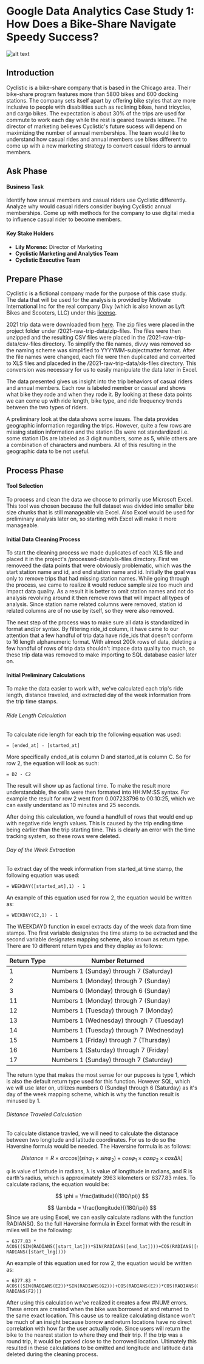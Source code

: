# Google Data Analytics Case Study 1: How Does a Bike-Share Navigate Speedy Success?

![alt text](https://i.imgur.com/trZS04H.png)



## Introduction

Cyclistic is a bike-share company that is based in the Chicago area. Their bike-share program features more than 5800 bikes and 600 docking stations. The company sets itself apart by offering bike styles that are more inclusive to people with disabilities such as reclining bikes, hand tricycles, and cargo bikes. The expectation is about 30% of the trips are used for commute to work each day while the rest is geared towards leisure. The director of marketing believes Cyclistic's future sucess will depend on maximizing the number of annual memberships. The team would like to understand how casual rides and annual members use bikes different to come up with a new marketing strategy to convert casual riders to annual members. 

## Ask Phase

#### Business Task

Identify how annual members and casual riders use Cyclistic differently. Analyze why would casual riders consider buying Cyclistic annual memberships. Come up with methods for the company to use digital media to influence casual rider to become members.

#### Key Stake Holders

- **Lily Moreno:** Director of Marketing
- **Cyclistic Marketing and Analytics Team**
- **Cyclistic Executive Team**

## Prepare Phase

Cyclistic is a fictional company made for the purpose of this case study. The data that will be used for the analysis is provided by Motivate International Inc for the real company Divy (which is also known as Lyft Bikes and Scooters, LLC) under this [license](https://ride.divvybikes.com/data-license-agreement).

2021 trip data were downloaded from [here](https://divvy-tripdata.s3.amazonaws.com/index.html). The zip files were placed in the project folder under /2021-raw-trip-data/zip-files. The files were then unzipped and the resulting CSV files were placed in the /2021-raw-trip-data/csv-files directory. To simplify the file names, divvy was removed so the naming scheme was simplified to YYYYMM-subjectmatter format.  After the file names were changed, each file were then duplicated and converted to XLS files and placeded in the /2021-raw-trip-data/xls-files directory. This conversion was necessary for us to easily manipulate the data later in Excel.

The data presented gives us insight into the trip behaviors of casual riders and annual members. Each row is labeled member or casual and shows what bike they rode and when they rode it. By looking at these data points we can come up with ride length, bike type, and ride frequency trends between the two types of riders.

A preliminary look at the data shows some issues. The data provides geographic information regarding the trips. However, quite a few rows are missing station information and the station IDs were not standardized i.e. some station IDs are labeled as 3 digit numbers, some as 5, while others are a combination of characters and numbers. All of this resulting in the geographic data to be not useful. 

## Process Phase

#### Tool Selection

To process and clean the data we choose to primarily use Microsoft Excel. This tool was chosen because the full dataset was divided into smaller bite size chunks that is still manageable via Excel. Also Excel would be used for preliminary analysis later on, so starting with Excel will make it more manageable. 

#### Initial Data Cleaning Process

To start the cleaning process we made duplicates of each XLS file and placed it in the project's /processed-data/xls-files directory. First we removeed the data points that were obviously problematic, which was the start station name and id, and end station name and id. Initially the goal was only to remove trips that had missing station names. While going through the process, we came to realize it would reduce sample size too much and impact data quality. As a result it is better to omit station names and not do analysis revolving around it then remove rows that will impact all types of analysis. Since station name related columns were removed, station id related columns are of no use by itself, so they were also removed.

The next step of the process was to make sure all data is standardized in format and/or syntax. By filtering ride_id column, it have came to our attention that a few handful of trip data have ride_ids that doesn't conform to 16 length alphanumeric format. With almost 200k rows of data, deleting a few handful of rows of trip data shouldn't impace data quality too much, so these trip data was removed to make importing to SQL database easier later on.   

#### Initial Preliminary Calculations

To make the data easier to work with, we've calculated each trip's ride length, distance traveled, and extracted day of the week information from the trip time stamps. 

###### Ride Length Calculation

To calculate ride length for each trip the following equation was used:

```Excel
= [ended_at] - [started_at]
```

More specifically ended_at is column D and started_at is column C. So for row 2, the equation will look as such:

```Excel
= D2 - C2
```

The result will show up as factional time. To make the result more understandable, the cells were then formated into HH:MM:SS syntax. For example the result for row 2 went from 0.007233796 to 00:10:25, which we can easily understand as 10 minutes and 25 seconds. 

After doing this calculation, we found a handfull of rows that would end up with negative ride length values. This is caused by the trip ending time being earlier than the trip starting time. This is clearly an error with the time tracking system, so these rows were deleted.

###### Day of the Week Extraction

To extract day of the week information from started_at time stamp, the following equation was used:

```Excel
= WEEKDAY([started_at],1) - 1
```

An example of this equation used for row 2, the equation would be written as:

```Excel
= WEEKDAY(C2,1) - 1
```

The WEEKDAY() function in excel extracts day of the week data from time stamps. The first variable designates the time stamp to be extracted and the second variable designates mapping scheme, also known as return type. There are 10 different return types and they display as follows:

| Return Type | Number Returned                           |
| ----------- | ----------------------------------------- |
| 1           | Numbers 1 (Sunday) through 7 (Saturday)   |
| 2           | Numbers 1 (Monday) through 7 (Sunday)     |
| 3           | Numbers 0 (Monday) through 6 (Sunday)     |
| 11          | Numbers 1 (Monday) through 7 (Sunday)     |
| 12          | Numbers 1 (Tuesday) through 7 (Monday)    |
| 13          | Numbers 1 (Wednesday) through 7 (Tuesday) |
| 14          | Numbers 1 (Tuesday) through 7 (Wednesday) |
| 15          | Numbers 1 (Friday) through 7 (Thursday)   |
| 16          | Numbers 1 (Saturday) through 7 (Friday)   |
| 17          | Numbers 1 (Sunday) through 7 (Saturday)   |

The return type that makes the most sense for our puposes is type 1, which is also the default return type used for this function. However SQL, which we will use later on, utilizes numbers 0 (Sunday) through 6 (Saturday) as it's day of the week mapping scheme, which is why the function result is minused by 1. 

###### Distance Traveled Calculation

To calculate distance travled, we will need to calculate the distanace between two longitude and latitude coordinates. For us to do so the Haversine formula would be needed. The Haversine formula is as follows:


$$
Distance = R \times arccos[(sin\varphi_1 \times sin\varphi_2) + cos\varphi_1 \times cos\varphi_2\times cos\Delta\lambda]
$$


φ is value of latitude in radians, λ is value of longtitude in radians, and R is earth's radius, which is approximately 3963 kilometers or 6377.83 miles. To calculate radians, the equation would be:


$$
\phi = \frac{latitude}{(180/\pi)}
$$

$$
\lambda = \frac{longitude}{(180/\pi)}
$$
Since we are using Excel, we can easily calculate radians with the function RADIANS(). So the full Haversine formula in Excel format with the result in miles will be the following:

```Excel
= 6377.83 * ACOS((SIN(RADIANS([start_lat]))*SIN(RADIANS([end_lat])))+COS(RADIANS([start_lat]))*COS(RADIANS([end_lat]))*COS(RADIANS([end_lng])-RADIANS([start_lng])))
```

An example of this equation used for row 2, the equation would be written as:

```Excel
= 6377.83 * ACOS((SIN(RADIANS(E2))*SIN(RADIANS(G2)))+COS(RADIANS(E2))*COS(RADIANS(G2))*COS(RADIANS(H2)-RADIANS(F2)))
```

After using this calculation we've realized it creates a few #NUM! errors. These errors are created when the bike was borrowed at and returned to the same exact location. This cause us to realize calculating distance won't be much of an insight because borrow and return locations have no direct correlation with how far the user actually rode. Since users will return the bike to the nearest station to where they end their trip. If the trip was a round trip, it would be parked close to the borrowed location. Ultimately this resulted in these calculations to be omitted and longitude and latitude data deleted during the cleaning process. 